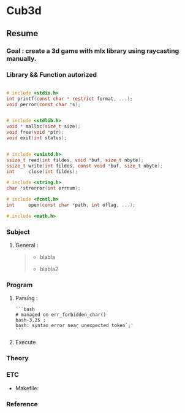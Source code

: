 # Cub3d

## Resume

### Goal : create a 3d game with mlx library using raycasting manually.

### Library && Function autorized

```c

# include <stdio.h>
int printf(const char * restrict format, ...);
void perror(const char *s);


# include <stdlib.h>
void * malloc(size_t size);
void free(void *ptr);
void exit(int status);


# include <unistd.h>
ssize_t read(int fildes, void *buf, size_t nbyte);
ssize_t write(int fildes, const void *buf, size_t nbyte);
int     close(int fildes);

# include <string.h>
char *strerror(int errnum);

# include <fcntl.h>
int		open(const char *path, int oflag, ...);

# include <math.h>


```

### Subject

1.  General :

    > - blabla
    >
    > - blabla2

### Program

1.  Parsing :

        ```bash
        # managed on err_forbidden_char()
        bash-3.2$ ;
        bash: syntax error near unexpected token`;'
        ```

2.  Execute

### Theory

### ETC

- Makefile:

### Reference

```

```
